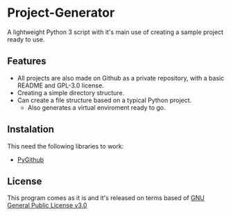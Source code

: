 # Project-Generator

A lightweight Python 3 script with it's main use of creating a sample project ready to use.

## Features

   - All projects are also made on Github as a private repository, with a basic README and GPL-3.0 license.
   - Creating a simple directory structure.
   - Can create a file structure based on a typical Python project.
       - Also generates a virtual enviroment ready to go.

## Instalation

This need the following libraries to work: 
   * [PyGithub](https://github.com/PyGithub/PyGithub)

## License

This program comes as it is and it's released on terms based of [GNU General Public License v3.0](https://choosealicense.com/licenses/gpl-3.0/)
